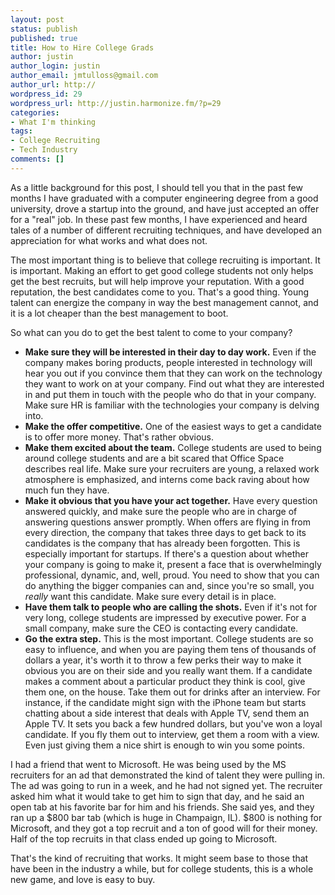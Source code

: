 ```yaml
---
layout: post
status: publish
published: true
title: How to Hire College Grads
author: justin
author_login: justin
author_email: jmtulloss@gmail.com
author_url: http://
wordpress_id: 29
wordpress_url: http://justin.harmonize.fm/?p=29
categories:
- What I'm thinking
tags:
- College Recruiting
- Tech Industry
comments: []
---
```

As a little background for this post, I should tell you that in the past few months I have graduated with a computer engineering degree from a good university, drove a startup into the ground, and have just accepted an offer for a "real" job. In these past few months, I have experienced and heard tales of a number of different recruiting techniques, and have developed an appreciation for what works and what does not.

The most important thing is to believe that college recruiting is important. It is important. Making an effort to get good college students not only helps get the best recruits, but will help improve your reputation. With a good reputation, the best candidates come to you. That's a good thing. Young talent can energize the company in way the best management cannot, and it is a lot cheaper than the best management to boot.

So what can you do to get the best talent to come to your company?
<ul>
	<li><strong>Make sure they will be interested in their day to day work.</strong> Even if the company makes boring products, people interested in technology will hear you out if you convince them that they can work on the technology they want to work on at your company. Find out what they are interested in and put them in touch with the people who do that in your company. Make sure HR is familiar with the technologies your company is delving into.</li>
	<li><strong>Make the offer competitive.</strong> One of the easiest ways to get a candidate is to offer more money. That's rather obvious.</li>
	<li><strong>Make them excited about the team.</strong> College students are used to being around college students and are a bit scared that Office Space describes real life. Make sure your recruiters are young, a relaxed work atmosphere is emphasized, and interns come back raving about how much fun they have.</li>
	<li><strong>Make it obvious that you have your act together.</strong> Have every question answered quickly, and make sure the people who are in charge of answering questions answer promptly. When offers are flying in from every direction, the company that takes three days to get back to its candidates is the company that has already been forgotten. This is especially important for startups. If there's a question about whether your company is going to make it, present a face that is overwhelmingly professional, dynamic, and, well, proud. You need to show that you can do anything the bigger companies can and, since you're so small, you <em>really </em>want this candidate. Make sure every detail is in place.</li>
	<li><strong>Have them talk to people who are calling the shots.</strong> Even if it's not for very long, college students are impressed by executive power. For a small company, make sure the CEO is contacting every candidate.</li>
	<li><strong>Go the extra step.</strong> This is the most important. College students are so easy to influence, and when you are paying them tens of thousands of dollars a year, it's worth it to throw a few perks their way to make it obvious you are on their side and you really want them. If a candidate makes a comment about a particular product they think is cool, give them one, on the house. Take them out for drinks after an interview. For instance, if the candidate might sign with the iPhone team but starts chatting about a side interest that deals with Apple TV, send them an Apple TV. It sets you back a few hundred dollars, but you've won a loyal candidate. If you fly them out to interview, get them a room with a view. Even just giving them a nice shirt is enough to win you some points.</li>
</ul>
I had a friend that went to Microsoft. He was being used by the MS recruiters for an ad that demonstrated the kind of talent they were pulling in. The ad was going to run in a week, and he had not signed yet. The recruiter asked him what it would take to get him to sign that day, and he said an open tab at his favorite bar for him and his friends. She said yes, and they ran up a $800 bar tab (which is huge in Champaign, IL). $800 is nothing for Microsoft, and they got a top recruit and a ton of good will for their money. Half of the top recruits in that class ended up going to Microsoft.

That's the kind of recruiting that works. It might seem base to those that have been in the industry a while, but for college students, this is a whole new game, and love is easy to buy.
